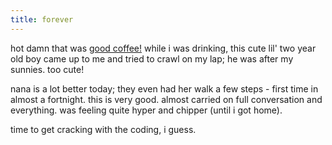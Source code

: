 ```yaml
---
title: forever
---
```


hot damn that was [good coffee!](http://www.baristas.com.au/)
while i was drinking, this cute lil' two year old boy came up to me and tried to crawl on my lap; he was after my sunnies. too cute!

nana is a lot better today; they even had her walk a few steps - first time in almost a fortnight. this is very good. almost carried on full conversation and everything. was feeling quite hyper and chipper (until i got home).

time to get cracking with the coding, i guess.